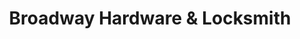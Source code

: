 ---
title: "Broadway Hardware & Locksmith"
url: /new-york/broadway-hardware-and-locksmith/
shop: hardware
---
